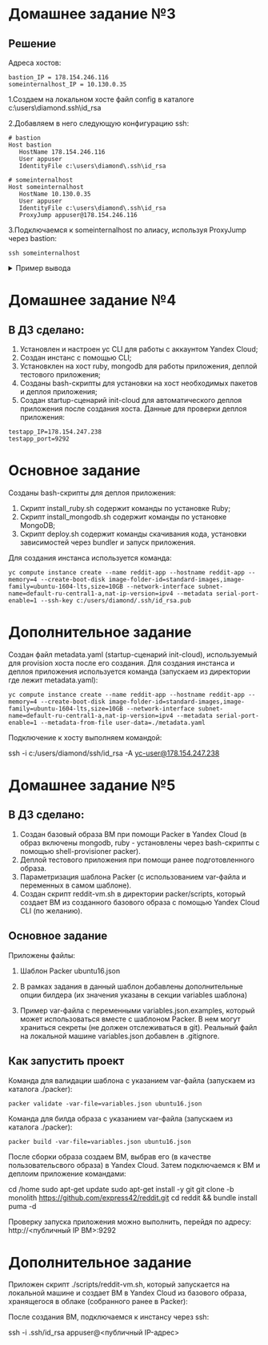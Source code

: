 # Домашнее задание №3

## Решение

Адреса хостов:

```shell
bastion_IP = 178.154.246.116
someinternalhost_IP = 10.130.0.35
```

1.Создаем на локальном хосте файл config в каталоге c:\users\diamond\.ssh\id_rsa

2.Добавляем в него следующую конфигурацию ssh:

```shell
# bastion
Host bastion
   HostName 178.154.246.116
   User appuser
   IdentityFile c:\users\diamond\.ssh\id_rsa

# someinternalhost
Host someinternalhost
   HostName 10.130.0.35
   User appuser
   IdentityFile c:\users\diamond\.ssh\id_rsa
   ProxyJump appuser@178.154.246.116
```

3.Подключаемся к someinternalhost по алиасу, используя ProxyJump через bastion:

```shell
ssh someinternalhost
```

<details><summary>Пример вывода</summary>
<p>

```log
$ ssh someinternalhost
Welcome to Ubuntu 16.04.6 LTS (GNU/Linux 4.4.0-142-generic x86_64)

 * Documentation:  https://help.ubuntu.com
 * Management:     https://landscape.canonical.com
 * Support:        https://ubuntu.com/advantage

appuser@someinternalhost:~$

```
</p>
</details>

# Домашнее задание №4

## В ДЗ сделано:

1) Установлен и настроен yc CLI для работы с аккаунтом Yandex Cloud;
2) Создан инстанс с помощью CLI;
3) Установклен на хост ruby, mongodb для работы приложения, деплой тестового приложения;
4) Созданы bash-скрипты для установки на хост необходимых пакетов и деплоя приложения;
5) Создан startup-сценарий init-cloud для автоматического деплоя приложения после создания хоста.
Данные для проверки деплоя приложения:

```shell
testapp_IP=178.154.247.238
testapp_port=9292
```

# Основное задание

Созданы bash-скрипты для деплоя приложения:

1) Скрипт install_ruby.sh содержит команды по установке Ruby;
2) Скрипт install_mongodb.sh содержит команды по установке MongoDB;
3) Скрипт deploy.sh содержит команды скачивания кода, установки зависимостей через bundler и запуск приложения.

Для создания инстанса используется команда:

```shell
yc compute instance create --name reddit-app --hostname reddit-app --memory=4 --create-boot-disk image-folder-id=standard-images,image-family=ubuntu-1604-lts,size=10GB --network-interface subnet-name=default-ru-central1-a,nat-ip-version=ipv4 --metadata serial-port-enable=1 --ssh-key c:/users/diamond/.ssh/id_rsa.pub
```

# Дополнительное задание

Создан файл metadata.yaml (startup-сценарий init-cloud), используемый для provision хоста после его создания.
Для создания инстанса и деплоя приложения используется команда (запускаем из директории где лежит metadata.yaml):

```shell
yc compute instance create --name reddit-app --hostname reddit-app --memory=4 --create-boot-disk image-folder-id=standard-images,image-family=ubuntu-1604-lts,size=10GB --network-interface subnet-name=default-ru-central1-a,nat-ip-version=ipv4 --metadata serial-port-enable=1 --metadata-from-file user-data=./metadata.yaml
```

Подключение к хосту выполняем командой:

ssh -i c:/users/diamond/ssh/id_rsa -A yc-user@178.154.247.238

# Домашнее задание №5

## В ДЗ сделано:

1) Создан базовый образа ВМ при помощи Packer в Yandex Cloud (в образ включены mongodb, ruby - установлены через bash-скрипты с помощью shell-provisioner packer).
2) Деплой тестового приложения при помощи ранее подготовленного образа.
3) Параметризация шаблона Packer (с использованием var-файла и переменных в самом шаблоне).
4) Создан скрипт reddit-vm.sh в директории packer/scripts, который создает ВМ из созданного базового образа с помощью Yandex Cloud CLI (по желанию).

## Основное задание

Приложены файлы:

1) Шаблон Packer ubuntu16.json

2) В рамках задания в данный шаблон добавлены дополнительные опции билдера (их значения указаны в секции variables шаблона)

3) Пример var-файла с переменными variables.json.examples, который может использоваться вместе с шаблоном Packer. В нем могут храниться секреты (не должен отслеживаться в git). Реальный файл на локальной машине variables.json добавлен в .gitignore.

## Как запустить проект

Команда для валидации шаблона с указанием var-файла (запускаем из каталога ./packer):
```shell
packer validate -var-file=variables.json ubuntu16.json
```
Команда для билда образа с указанием var-файла (запускаем из каталога ./packer):
```shell
packer build -var-file=variables.json ubuntu16.json
```
После сборки образа создаем ВМ, выбрав его (в качестве пользовательсвого образа) в Yandex Cloud.
Затем подключаемся к ВМ и деплоим приложение командами:

cd /home
sudo apt-get update
sudo apt-get install -y git
git clone -b monolith https://github.com/express42/reddit.git
cd reddit && bundle install
puma -d

Проверку запуска приложения можно выполнить, перейдя по адресу: http://<публичный IP ВМ>:9292

# Дополнительное задание
Приложен скрипт ./scripts/reddit-vm.sh, который запускается на локальной машине и создает ВМ в Yandex Cloud из базового образа, хранящегося в облаке (собранного ранее в Packer):

После создания ВМ, подключаемся к инстансу через ssh:

ssh -i .ssh/id_rsa appuser@<публичный IP-адрес>
